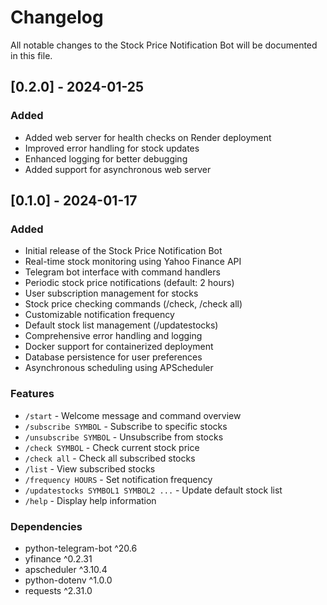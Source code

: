 # Changelog

All notable changes to the Stock Price Notification Bot will be documented in this file.

## [0.2.0] - 2024-01-25

### Added

- Added web server for health checks on Render deployment
- Improved error handling for stock updates
- Enhanced logging for better debugging
- Added support for asynchronous web server

## [0.1.0] - 2024-01-17

### Added

- Initial release of the Stock Price Notification Bot
- Real-time stock monitoring using Yahoo Finance API
- Telegram bot interface with command handlers
- Periodic stock price notifications (default: 2 hours)
- User subscription management for stocks
- Stock price checking commands (/check, /check all)
- Customizable notification frequency
- Default stock list management (/updatestocks)
- Comprehensive error handling and logging
- Docker support for containerized deployment
- Database persistence for user preferences
- Asynchronous scheduling using APScheduler

### Features

- `/start` - Welcome message and command overview
- `/subscribe SYMBOL` - Subscribe to specific stocks
- `/unsubscribe SYMBOL` - Unsubscribe from stocks
- `/check SYMBOL` - Check current stock price
- `/check all` - Check all subscribed stocks
- `/list` - View subscribed stocks
- `/frequency HOURS` - Set notification frequency
- `/updatestocks SYMBOL1 SYMBOL2 ...` - Update default stock list
- `/help` - Display help information

### Dependencies

- python-telegram-bot ^20.6
- yfinance ^0.2.31
- apscheduler ^3.10.4
- python-dotenv ^1.0.0
- requests ^2.31.0
